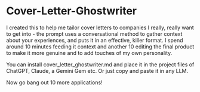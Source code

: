 # Cover-Letter-Ghostwriter

I created this to help me tailor cover letters to companies I really, really want to get into - the prompt uses a conversational method to gather context about your experiences, and puts it in an effective, killer format. I spend around 10 minutes feeding it context and another 10 editing the final product to make it more genuine and to add touches of my own personality.

You can install cover_letter_ghostwriter.md and place it in the project files of ChatGPT, Claude, a Gemini Gem etc. Or just copy and paste it in any LLM. 

Now go bang out 10 more applications!

